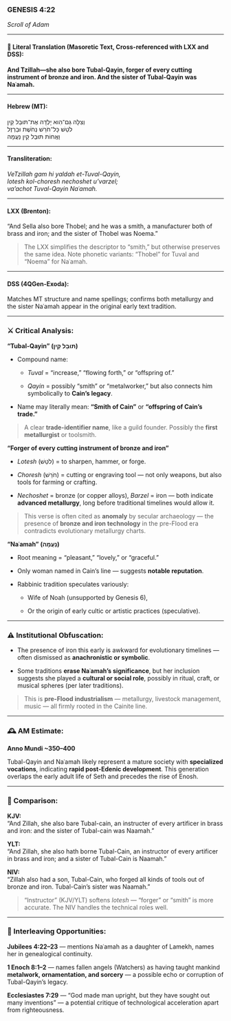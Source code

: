 ### **GENESIS 4:22**

_Scroll of Adam_

---

#### 📜 Literal Translation (Masoretic Text, Cross-referenced with LXX and DSS):

**And Tzillah—she also bore Tubal-Qayin, forger of every cutting instrument of bronze and iron. And the sister of Tubal-Qayin was Naʿamah.**

---

#### Hebrew (MT):

וְצִלָּה גַּם־הִוא יָלְדָה אֶת־תּוּבַל קַיִן  
לֹטֵשׁ כָּל־חֹרֵשׁ נְחֹשֶׁת וּבַרְזֶל  
וַאֲחוֹת תּוּבַל קַיִן נַעֲמָה

---

#### Transliteration:

_VeTzillah gam hi yaldah et-Tuval-Qayin,  
lotesh kol-choresh nechoshet u’varzel;  
va’achot Tuval-Qayin Naʿamah._

---

#### LXX (Brenton):

“And Sella also bore Thobel; and he was a smith, a manufacturer both of brass and iron; and the sister of Thobel was Noema.”

> The LXX simplifies the descriptor to “smith,” but otherwise preserves the same idea. Note phonetic variants: “Thobel” for Tuval and “Noema” for Naʿamah.

---

#### DSS (4QGen-Exoda):

Matches MT structure and name spellings; confirms both metallurgy and the sister Naʿamah appear in the original early text tradition.

---

### ⚔️ Critical Analysis:

**“Tubal-Qayin” (תּוּבַל קַיִן)**

- Compound name:
    
    - _Tuval_ = “increase,” “flowing forth,” or “offspring of.”
        
    - _Qayin_ = possibly “smith” or “metalworker,” but also connects him symbolically to **Cain’s legacy**.
        
- Name may literally mean: **“Smith of Cain”** or **“offspring of Cain’s trade.”**
    

> A clear **trade-identifier name**, like a guild founder. Possibly the **first metallurgist** or toolsmith.

**“Forger of every cutting instrument of bronze and iron”**

- _Lotesh_ (לֹטֵשׁ) = to sharpen, hammer, or forge.
    
- _Choresh_ (חֹרֵשׁ) = cutting or engraving tool — not only weapons, but also tools for farming or crafting.
    
- _Nechoshet_ = bronze (or copper alloys), _Barzel_ = iron — both indicate **advanced metallurgy**, long before traditional timelines would allow it.
    

> This verse is often cited as **anomaly** by secular archaeology — the presence of **bronze and iron technology** in the pre-Flood era contradicts evolutionary metallurgy charts.

**“Naʿamah” (נַעֲמָה)**

- Root meaning = “pleasant,” “lovely,” or “graceful.”
    
- Only woman named in Cain’s line — suggests **notable reputation**.
    
- Rabbinic tradition speculates variously:
    
    - Wife of Noah (unsupported by Genesis 6),
        
    - Or the origin of early cultic or artistic practices (speculative).
        

---

### ⚠️ Institutional Obfuscation:

- The presence of iron this early is awkward for evolutionary timelines — often dismissed as **anachronistic or symbolic**.
    
- Some traditions **erase Naʿamah’s significance**, but her inclusion suggests she played a **cultural or social role**, possibly in ritual, craft, or musical spheres (per later traditions).
    

> This is **pre-Flood industrialism** — metallurgy, livestock management, music — all firmly rooted in the Cainite line.

---

### 🕰️ AM Estimate:

**Anno Mundi ~350–400**

Tubal-Qayin and Naʿamah likely represent a mature society with **specialized vocations**, indicating **rapid post-Edenic development**. This generation overlaps the early adult life of Seth and precedes the rise of Enosh.

---

### 📖 Comparison:

**KJV:**  
“And Zillah, she also bare Tubal-cain, an instructer of every artificer in brass and iron: and the sister of Tubal-cain was Naamah.”

**YLT:**  
“And Zillah, she also hath borne Tubal-Cain, an instructor of every artificer in brass and iron; and a sister of Tubal-Cain is Naamah.”

**NIV:**  
“Zillah also had a son, Tubal-Cain, who forged all kinds of tools out of bronze and iron. Tubal-Cain’s sister was Naamah.”

> “Instructor” (KJV/YLT) softens _lotesh_ — “forger” or “smith” is more accurate. The NIV handles the technical roles well.

---

### 🔗 Interleaving Opportunities:

**Jubilees 4:22–23** — mentions Naʿamah as a daughter of Lamekh, names her in genealogical continuity.

**1 Enoch 8:1–2** — names fallen angels (Watchers) as having taught mankind **metalwork, ornamentation, and sorcery** — a possible echo or corruption of Tubal-Qayin’s legacy.

**Ecclesiastes 7:29** — “God made man upright, but they have sought out many inventions” — a potential critique of technological acceleration apart from righteousness.